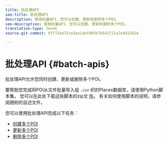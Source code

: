 ```yaml
---
title: 批处理API
seo-title: 批处理API
description: 使用批量API，您可以创建、更新和删除多个POI。
seo-description: 使用批量API，您可以创建、更新和删除多个POI。
translation-type: tm+mt
source-git-commit: 6ff72eb72ce3ae1abf805b7b542721a7e4915824

---
```



# 批处理API {#batch-apis}

批处理API允许您同时创建、更新或删除多个POI。

要帮助您完成将POI从文件批量导入组 `.csv` 织的Places数据库，请使用Python脚本集。 您可以在此处下载这些脚本的zip文 [件](https://github.com/adobe/places-scripts)。 有关如何使用脚本的说明，请参阅随附的自述文件。

您可以使用批处理API完成以下任务：

* [创建多个POI](/help/web-service-api/api-usage/manage-pois/batch-apis/create-multiple-pois.md)
* [更新多个POI](/help/web-service-api/api-usage/manage-pois/batch-apis/update-multiple-pois.md)
* [删除多个POI](/help/web-service-api/api-usage/manage-pois/batch-apis/delete-multiple-pois.md)
